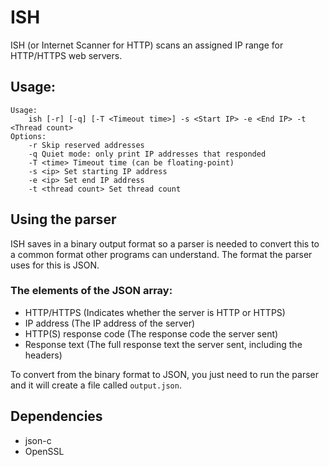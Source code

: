 
# ISH
ISH (or Internet Scanner for HTTP) scans an assigned IP range for HTTP/HTTPS web servers.
## Usage:
```
Usage:
    ish [-r] [-q] [-T <Timeout time>] -s <Start IP> -e <End IP> -t <Thread count>
Options:
    -r Skip reserved addresses
    -q Quiet mode: only print IP addresses that responded
    -T <time> Timeout time (can be floating-point)
    -s <ip> Set starting IP address
    -e <ip> Set end IP address
    -t <thread count> Set thread count
```
## Using the parser
ISH saves in a binary output format so a parser is needed to convert this to a common format other programs can understand. The format the parser uses for this is JSON.
### The elements of the JSON array:
- HTTP/HTTPS (Indicates whether the server is HTTP or HTTPS)
- IP address (The IP address of the server)
- HTTP(S) response code (The response code the server sent)
- Response text (The full response text the server sent, including the headers)

To convert from the binary format to JSON, you just need to run the parser and it will create a file called `output.json`.
## Dependencies
- json-c
- OpenSSL
